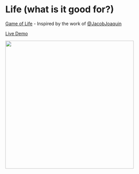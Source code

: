 Life (what is it good for?)
===========================

[Game of Life](https://en.wikipedia.org/wiki/Conway%27s_Game_of_Life) - Inspired by the work of [@JacobJoaquin](https://twitter.com/JacobJoaquin/status/935511087272693761)

[Live Demo](http://tidwall.com/life/)

<img src="http://i.imgur.com/3JqNO7r.gif" width="400">

